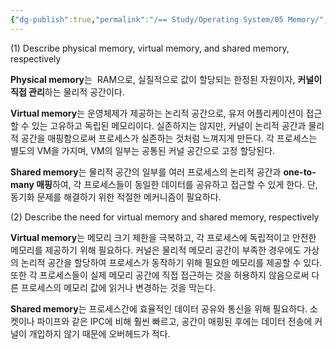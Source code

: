 ```yaml
---
{"dg-publish":true,"permalink":"/== Study/Operating System/05 Memory/","created":"2024-12-09T14:09:40.000+09:00","updated":"2025-04-20T01:29:48.000+09:00"}
---
```


(1) Describe physical memory, virtual memory, and shared memory, respectively

**Physical memory**는  RAM으로, 실질적으로 값이 할당되는 한정된 자원이자, **커널이 직접 관리**하는 물리적 공간이다.

**Virtual memory**는 운영체제가 제공하는 논리적 공간으로, 유저 어플리케이션이 접근할 수 있는 고유하고 독립된 메모리이다. 실존하지는 않지만, 커널이 논리적 공간과 물리적 공간을 매핑함으로써 프로세스가 실존하는 것처럼 느껴지게 만든다.
각 프로세스는 별도의 VM을 가지며, VM의 일부는 공통된 커널 공간으로 고정 할당된다.

**Shared memory**는 물리적 공간의 일부를 여러 프로세스의 논리적 공간과 **one-to-many 매핑**하여, 각 프로세스들이 동일한 데이터를 공유하고 접근할 수 있게 한다. 단, 동기화 문제를 해결하기 위한 적절한 메커니즘이 필요하다.


(2) Describe the need for virtual memory and shared memory, respectively

**Virtual memory**는 메모리 크기 제한을 극복하고, 각 프로세스에 독립적이고 안전한 메모리를 제공하기 위해 필요하다. 커널은 물리적 메모리 공간이 부족한 경우에도 가상의 논리적 공간을 할당하여 프로세스가 동작하기 위해 필요한 메모리를 제공할 수 있다. 또한 각 프로세스들이 실제 메모리 공간에 직접 접근하는 것을 허용하지 않음으로써 다른 프로세스의 메모리 값에 읽거나 변경하는 것을 막는다.

**Shared memory**는 프로세스간에 효율적인 데이터 공유와 통신을 위해 필요하다. 소켓이나 파이프와 같은 IPC에 비해 훨씬 빠르고, 공간이 매핑된 후에는 데이터 전송에 커널이 개입하지 않기 때문에 오버헤드가 적다.

